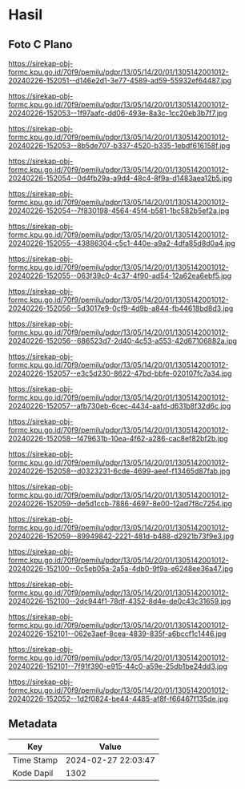 # Hasil

## Foto C Plano

https://sirekap-obj-formc.kpu.go.id/70f9/pemilu/pdpr/13/05/14/20/01/1305142001012-20240226-152051--d146e2d1-3e77-4589-ad59-55932ef64487.jpg

https://sirekap-obj-formc.kpu.go.id/70f9/pemilu/pdpr/13/05/14/20/01/1305142001012-20240226-152053--1f97aafc-dd06-493e-8a3c-1cc20eb3b7f7.jpg

https://sirekap-obj-formc.kpu.go.id/70f9/pemilu/pdpr/13/05/14/20/01/1305142001012-20240226-152053--8b5de707-b337-4520-b335-1ebdf616158f.jpg

https://sirekap-obj-formc.kpu.go.id/70f9/pemilu/pdpr/13/05/14/20/01/1305142001012-20240226-152054--0d4fb29a-a9d4-48c4-8f9a-d1483aea12b5.jpg

https://sirekap-obj-formc.kpu.go.id/70f9/pemilu/pdpr/13/05/14/20/01/1305142001012-20240226-152054--7f830198-4564-45f4-b581-1bc582b5ef2a.jpg

https://sirekap-obj-formc.kpu.go.id/70f9/pemilu/pdpr/13/05/14/20/01/1305142001012-20240226-152055--43886304-c5c1-440e-a9a2-4dfa85d8d0a4.jpg

https://sirekap-obj-formc.kpu.go.id/70f9/pemilu/pdpr/13/05/14/20/01/1305142001012-20240226-152055--063f39c0-4c37-4f90-ad54-12a62ea6ebf5.jpg

https://sirekap-obj-formc.kpu.go.id/70f9/pemilu/pdpr/13/05/14/20/01/1305142001012-20240226-152056--5d3017e9-0cf9-4d9b-a844-fb44618bd8d3.jpg

https://sirekap-obj-formc.kpu.go.id/70f9/pemilu/pdpr/13/05/14/20/01/1305142001012-20240226-152056--686523d7-2d40-4c53-a553-42d67106882a.jpg

https://sirekap-obj-formc.kpu.go.id/70f9/pemilu/pdpr/13/05/14/20/01/1305142001012-20240226-152057--e3c5d230-8622-47bd-bbfe-020107fc7a34.jpg

https://sirekap-obj-formc.kpu.go.id/70f9/pemilu/pdpr/13/05/14/20/01/1305142001012-20240226-152057--afb730eb-6cec-4434-aafd-d631b8f32d6c.jpg

https://sirekap-obj-formc.kpu.go.id/70f9/pemilu/pdpr/13/05/14/20/01/1305142001012-20240226-152058--f479631b-10ea-4f62-a286-cac8ef82bf2b.jpg

https://sirekap-obj-formc.kpu.go.id/70f9/pemilu/pdpr/13/05/14/20/01/1305142001012-20240226-152058--d0323231-6cde-4699-aeef-f13465d87fab.jpg

https://sirekap-obj-formc.kpu.go.id/70f9/pemilu/pdpr/13/05/14/20/01/1305142001012-20240226-152059--de5d1ccb-7886-4697-8e00-12ad7f8c7254.jpg

https://sirekap-obj-formc.kpu.go.id/70f9/pemilu/pdpr/13/05/14/20/01/1305142001012-20240226-152059--89949842-2221-481d-b488-d2921b73f9e3.jpg

https://sirekap-obj-formc.kpu.go.id/70f9/pemilu/pdpr/13/05/14/20/01/1305142001012-20240226-152100--0c5eb05a-2a5a-4db0-9f9a-e6248ee36a47.jpg

https://sirekap-obj-formc.kpu.go.id/70f9/pemilu/pdpr/13/05/14/20/01/1305142001012-20240226-152100--2dc944f1-78df-4352-8d4e-de0c43c31659.jpg

https://sirekap-obj-formc.kpu.go.id/70f9/pemilu/pdpr/13/05/14/20/01/1305142001012-20240226-152101--062e3aef-8cea-4839-835f-a6bccf1c1446.jpg

https://sirekap-obj-formc.kpu.go.id/70f9/pemilu/pdpr/13/05/14/20/01/1305142001012-20240226-152101--7f91f390-e915-44c0-a59e-25db1be24dd3.jpg

https://sirekap-obj-formc.kpu.go.id/70f9/pemilu/pdpr/13/05/14/20/01/1305142001012-20240226-152052--1d2f0824-be44-4485-af8f-f66467f135de.jpg


## Metadata

| Key        | Value               |
| ---------- | ------------------- |
| Time Stamp | 2024-02-27 22:03:47 |
| Kode Dapil | 1302                |



